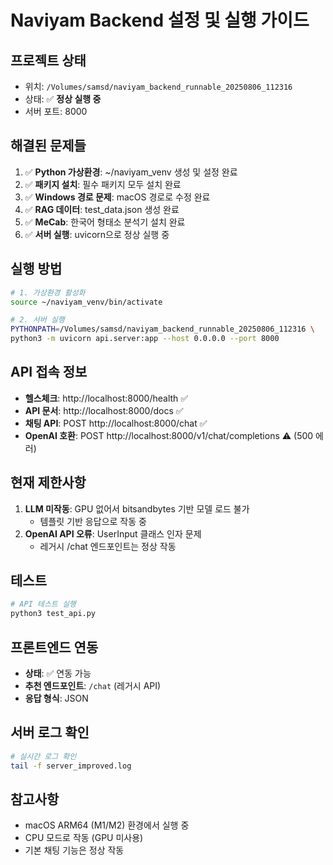 # Naviyam Backend 설정 및 실행 가이드

## 프로젝트 상태
- 위치: `/Volumes/samsd/naviyam_backend_runnable_20250806_112316`
- 상태: ✅ **정상 실행 중**
- 서버 포트: 8000

## 해결된 문제들
1. ✅ **Python 가상환경**: ~/naviyam_venv 생성 및 설정 완료
2. ✅ **패키지 설치**: 필수 패키지 모두 설치 완료
3. ✅ **Windows 경로 문제**: macOS 경로로 수정 완료
4. ✅ **RAG 데이터**: test_data.json 생성 완료
5. ✅ **MeCab**: 한국어 형태소 분석기 설치 완료
6. ✅ **서버 실행**: uvicorn으로 정상 실행 중

## 실행 방법
```bash
# 1. 가상환경 활성화
source ~/naviyam_venv/bin/activate

# 2. 서버 실행
PYTHONPATH=/Volumes/samsd/naviyam_backend_runnable_20250806_112316 \
python3 -m uvicorn api.server:app --host 0.0.0.0 --port 8000
```

## API 접속 정보
- **헬스체크**: http://localhost:8000/health ✅
- **API 문서**: http://localhost:8000/docs ✅
- **채팅 API**: POST http://localhost:8000/chat ✅
- **OpenAI 호환**: POST http://localhost:8000/v1/chat/completions ⚠️ (500 에러)

## 현재 제한사항
1. **LLM 미작동**: GPU 없어서 bitsandbytes 기반 모델 로드 불가
   - 템플릿 기반 응답으로 작동 중
2. **OpenAI API 오류**: UserInput 클래스 인자 문제
   - 레거시 /chat 엔드포인트는 정상 작동

## 테스트
```bash
# API 테스트 실행
python3 test_api.py
```

## 프론트엔드 연동
- **상태**: ✅ 연동 가능
- **추천 엔드포인트**: `/chat` (레거시 API)
- **응답 형식**: JSON

## 서버 로그 확인
```bash
# 실시간 로그 확인
tail -f server_improved.log
```

## 참고사항
- macOS ARM64 (M1/M2) 환경에서 실행 중
- CPU 모드로 작동 (GPU 미사용)
- 기본 채팅 기능은 정상 작동